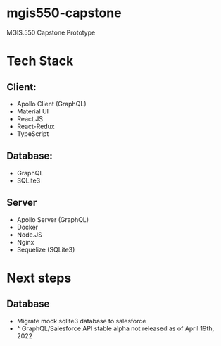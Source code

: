 # mgis550-capstone
MGIS.550 Capstone Prototype

# Tech Stack
## Client:
- Apollo Client (GraphQL)
- Material UI
- React.JS
- React-Redux
- TypeScript

## Database:
- GraphQL
- SQLite3

## Server
- Apollo Server (GraphQL)
- Docker
- Node.JS
- Nginx
- Sequelize (SQLite3)

# Next steps
## Database
- Migrate mock sqlite3 database to salesforce
- ^ GraphQL/Salesforce API stable alpha not released as of April 19th, 2022